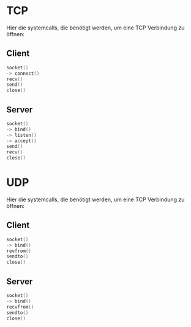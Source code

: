 # TCP
Hier die systemcalls, die benötigt werden, um eine TCP Verbindung zu öffnen:
## Client
```c
socket()
-> connect()
recv()
send()
close()
```

## Server
```c
socket()
-> bind()
-> listen()
-> accept()
send()
recv()
close()
```

# UDP 
Hier die systemcalls, die benötigt werden, um eine TCP Verbindung zu öffnen:
## Client
```c
socket()
-> bind()
revfrom()
sendto()
close()
```


## Server
```c
socket()
-> bind()
recvfrom()
sendto()
close()
```
